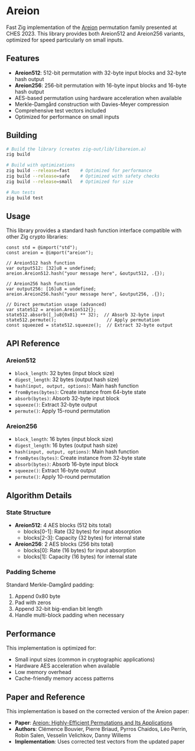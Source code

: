 # Areion

Fast Zig implementation of the [Areion](https://eprint.iacr.org/2023/794.pdf) permutation family presented at CHES 2023. This library provides both Areion512 and Areion256 variants, optimized for speed particularly on small inputs.

## Features

- **Areion512**: 512-bit permutation with 32-byte input blocks and 32-byte hash output
- **Areion256**: 256-bit permutation with 16-byte input blocks and 16-byte hash output
- AES-based permutation using hardware acceleration when available
- Merkle-Damgård construction with Davies-Meyer compression
- Comprehensive test vectors included
- Optimized for performance on small inputs

## Building

```bash
# Build the library (creates zig-out/lib/libareion.a)
zig build

# Build with optimizations
zig build --release=fast    # Optimized for performance
zig build --release=safe    # Optimized with safety checks
zig build --release=small   # Optimized for size

# Run tests
zig build test
```

## Usage

This library provides a standard hash function interface compatible with other Zig crypto libraries:

```zig
const std = @import("std");
const areion = @import("areion");

// Areion512 hash function
var output512: [32]u8 = undefined;
areion.Areion512.hash("your message here", &output512, .{});

// Areion256 hash function  
var output256: [16]u8 = undefined;
areion.Areion256.hash("your message here", &output256, .{});

// Direct permutation usage (advanced)
var state512 = areion.Areion512{};
state512.absorb([_]u8{0x01} ** 32);  // Absorb 32-byte input
state512.permute();                   // Apply permutation
const squeezed = state512.squeeze();  // Extract 32-byte output
```

## API Reference

### Areion512

- `block_length`: 32 bytes (input block size)
- `digest_length`: 32 bytes (output hash size)
- `hash(input, output, options)`: Main hash function
- `fromBytes(bytes)`: Create instance from 64-byte state
- `absorb(bytes)`: Absorb 32-byte input block
- `squeeze()`: Extract 32-byte output
- `permute()`: Apply 15-round permutation

### Areion256

- `block_length`: 16 bytes (input block size)
- `digest_length`: 16 bytes (output hash size)
- `hash(input, output, options)`: Main hash function
- `fromBytes(bytes)`: Create instance from 32-byte state
- `absorb(bytes)`: Absorb 16-byte input block
- `squeeze()`: Extract 16-byte output
- `permute()`: Apply 10-round permutation

## Algorithm Details

### State Structure
- **Areion512**: 4 AES blocks (512 bits total)
  - blocks[0-1]: Rate (32 bytes) for input absorption
  - blocks[2-3]: Capacity (32 bytes) for internal state
- **Areion256**: 2 AES blocks (256 bits total)
  - blocks[0]: Rate (16 bytes) for input absorption
  - blocks[1]: Capacity (16 bytes) for internal state

### Padding Scheme
Standard Merkle-Damgård padding:
1. Append 0x80 byte
2. Pad with zeros
3. Append 32-bit big-endian bit length
4. Handle multi-block padding when necessary

## Performance

This implementation is optimized for:
- Small input sizes (common in cryptographic applications)
- Hardware AES acceleration when available
- Low memory overhead
- Cache-friendly memory access patterns

## Paper and Reference

This implementation is based on the corrected version of the Areion paper:
- **Paper**: [Areion: Highly-Efficient Permutations and Its Applications](https://eprint.iacr.org/2023/794.pdf)
- **Authors**: Clémence Bouvier, Pierre Briaud, Pyrros Chaidos, Léo Perrin, Robin Salen, Vesselin Velichkov, Danny Willems
- **Implementation**: Uses corrected test vectors from the updated paper
